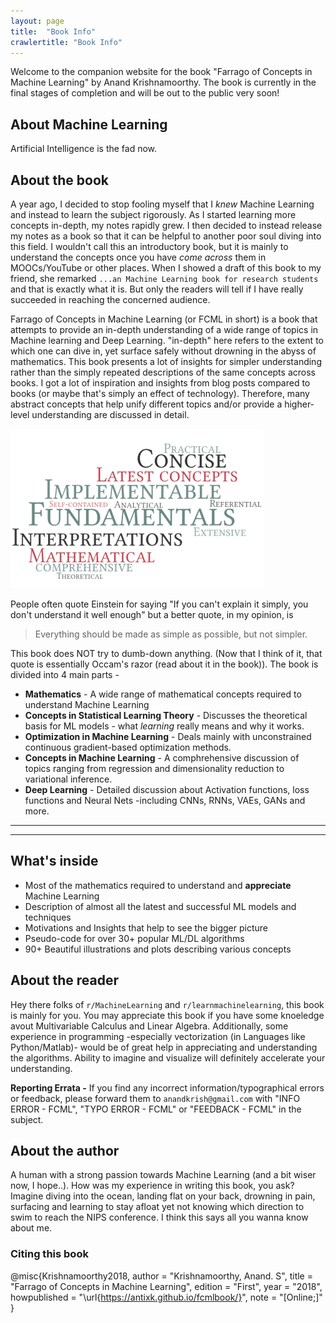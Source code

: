 ```yaml
---
layout: page
title:  "Book Info"
crawlertitle: "Book Info"
---
```

Welcome to the companion website for the book "Farrago of Concepts in Machine Learning" by Anand Krishnamoorthy. The book is currently in the final stages of completion and will be out to the public very soon!
## About Machine Learning
Artificial Intelligence is the fad now. 

## About the book
A year ago, I decided to stop fooling myself that I *knew* Machine Learning and instead to learn the subject rigorously. As I started learning more concepts in-depth, my notes rapidly grew. I then decided to instead release my notes as a book so that it can be helpful to another poor soul diving into this field. I wouldn't call this an introductory book, but it is mainly to understand the concepts once you have *come across* them in MOOCs/YouTube or other places. When I showed a draft of this book to my friend, she remarked `...an Machine Learning book for research students` and that is exactly what it is. But only the readers will tell if I have really succeeded in reaching the concerned audience. 

Farrago of Concepts in Machine Learning (or FCML in short) is a book that attempts to provide an in-depth understanding of a wide range of topics in Machine learning and Deep Learning. "in-depth" here refers to the extent to which one can dive in, yet surface safely without drowning in the abyss of mathematics. This book presents a lot of insights for simpler understanding rather than the simply repeated descriptions of the same concepts across books.  I got a lot of inspiration and insights from blog posts compared to books (or maybe that's simply an effect of technology). Therefore, many abstract concepts that help unify different topics and/or provide a higher-level understanding are discussed in detail. 

![alt text](img/book_char2.png)

People often quote Einstein for saying "If you can't explain it simply, you don't understand it well enough" but a better quote, in my opinion, is 

> Everything should be made as simple as possible, but not simpler. 

This book does NOT try to dumb-down anything. (Now that I think of it, that quote is essentially Occam's razor (read about it in the book)). 
The book is divided into 4 main parts - 
 - **Mathematics** - A wide range of mathematical concepts required to understand Machine Learning
 - **Concepts in Statistical Learning Theory** - Discusses the theoretical basis for ML models - what *learning* really means and why it works.
 - **Optimization in Machine Learning** - Deals mainly with unconstrained continuous gradient-based optimization methods.
 - **Concepts in Machine Learning** - A comphrehensive discussion of topics ranging from regression and dimensionality reduction to variational inference.
 - **Deep Learning** - Detailed discussion about Activation functions, loss functions and Neural Nets -including CNNs, RNNs, VAEs, GANs and more.
 
______

------

## What's inside
- Most of the mathematics required to understand and **appreciate** Machine Learning
- Description of almost all the latest and successful ML models and techniques
- Motivations and Insights that help to see the bigger picture
- Pseudo-code for over 30+ popular ML/DL algorithms
- 90+ Beautiful illustrations and plots describing various concepts

## About the reader
Hey there folks of `r/MachineLearning` and `r/learnmachinelearning`, this book is mainly for you. You may appreciate this book if you have some knoeledge avout Multivariable Calculus and Linear Algebra. Additionally, some experience in programming -especially vectorization (in Languages like Python/Matlab)- would be of great help in appreciating and understanding the algorithms. Ability to imagine and visualize will definitely accelerate your understanding.

**Reporting Errata -** If you find any incorrect information/typographical errors or feedback, please forward them to `anandkrish@gmail.com` with "INFO ERROR - FCML", "TYPO ERROR - FCML" or "FEEDBACK - FCML" in the subject.

## About the author
A human with a strong passion towards Machine Learning (and a bit wiser now, I hope..).
How was my experience in writing this book, you ask? Imagine diving into the ocean, landing flat on your back, drowning in pain, surfacing and learning to stay afloat yet not knowing which direction to swim to reach the NIPS conference. I think this says all you wanna know about me.

### Citing this book
@misc{Krishnamoorthy2018, 
    author = "Krishnamoorthy, Anand. S",
    title = "Farrago of Concepts in Machine Learning",
    edition = "First",
    year = "2018",
    howpublished = "\url{https://antixk.github.io/fcmlbook/}",
    note = "[Online;]"
}
